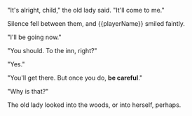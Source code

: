 "It's alright, child," the old lady said. "It'll come to me."

Silence fell between them, and {{playerName}} smiled faintly.

"I'll be going now."

"You should. To the inn, right?"

"Yes."

"You'll get there. But once you do, **be careful**."

"Why is that?"

The old lady looked into the woods, or into herself, perhaps.
